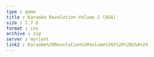 ```yaml
---
type : game
title : Karaoke Revolution Volume 2 (USA)
size : 1.7 G
format : iso
archive : zip
server : myrient
link2 : Karaoke%20Revolution%20Volume%202%20%28USA%29
---
```

